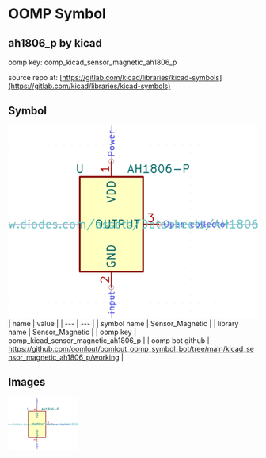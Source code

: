 # OOMP Symbol  
## ah1806_p  by kicad  
  
oomp key: oomp_kicad_sensor_magnetic_ah1806_p  
  
source repo at: [https://gitlab.com/kicad/libraries/kicad-symbols](https://gitlab.com/kicad/libraries/kicad-symbols)  
## Symbol  
  
[![working.png](working_600.png)](working.png)  
| name | value | 
| --- | --- | 
| symbol name | Sensor_Magnetic | 
| library name | Sensor_Magnetic | 
| oomp key | oomp_kicad_sensor_magnetic_ah1806_p | 
| oomp bot github | https://github.com/oomlout/oomlout_oomp_symbol_bot/tree/main/kicad_sensor_magnetic_ah1806_p/working | 
## Images  
  
[![working.png](working_140.png)](working.png)  
